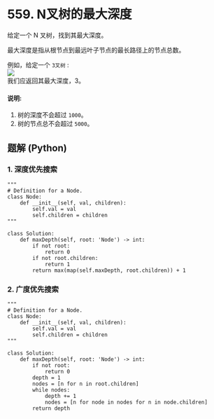 # 559. N叉树的最大深度
给定一个 N 叉树，找到其最大深度。

最大深度是指从根节点到最远叶子节点的最长路径上的节点总数。

例如，给定一个 ```3叉树``` :<br>
![](https://assets.leetcode-cn.com/aliyun-lc-upload/uploads/2018/10/12/narytreeexample.png)<br>
我们应返回其最大深度，3。

#### 说明:
1. 树的深度不会超过 ```1000```。
2. 树的节点总不会超过 ```5000```。

## 题解 (Python)

### 1. 深度优先搜索
```Python3
"""
# Definition for a Node.
class Node:
    def __init__(self, val, children):
        self.val = val
        self.children = children
"""

class Solution:
    def maxDepth(self, root: 'Node') -> int:
        if not root:
            return 0
        if not root.children:
            return 1
        return max(map(self.maxDepth, root.children)) + 1
```

### 2. 广度优先搜索
```Python3
"""
# Definition for a Node.
class Node:
    def __init__(self, val, children):
        self.val = val
        self.children = children
"""

class Solution:
    def maxDepth(self, root: 'Node') -> int:
        if not root:
            return 0
        depth = 1
        nodes = [n for n in root.children]
        while nodes:
            depth += 1
            nodes = [n for node in nodes for n in node.children]
        return depth
```

